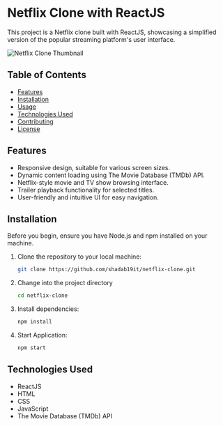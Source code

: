 # Netflix Clone with ReactJS

This project is a Netflix clone built with ReactJS, showcasing a simplified version of the popular streaming platform's user interface.

![Netflix Clone Thumbnail](https://ik.imagekit.io/a1mteszjb/my-project/netflix-clone.jpg?updatedAt=1703931076187)

## Table of Contents

- [Features](#features)
- [Installation](#installation)
- [Usage](#usage)
- [Technologies Used](#technologies-used)
- [Contributing](#contributing)
- [License](#license)

## Features

- Responsive design, suitable for various screen sizes.
- Dynamic content loading using The Movie Database (TMDb) API.
- Netflix-style movie and TV show browsing interface.
- Trailer playback functionality for selected titles.
- User-friendly and intuitive UI for easy navigation.

## Installation

Before you begin, ensure you have Node.js and npm installed on your machine.

1. Clone the repository to your local machine:

   ```bash
   git clone https://github.com/shadab19it/netflix-clone.git

   ```

2. Change into the project directory

   ```bash
   cd netflix-clone
   ```

3. Install dependencies:

   ```bash
   npm install
   ```

4. Start Application:

   ```bash
   npm start
   ```

## Technologies Used

- ReactJS
- HTML
- CSS
- JavaScript
- The Movie Database (TMDb) API
